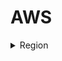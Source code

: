 # AWS
<details>
  <summary>Region</summary>
  <p>There are multiple Region in world basically regions are cluster of data center/p>
</details>

